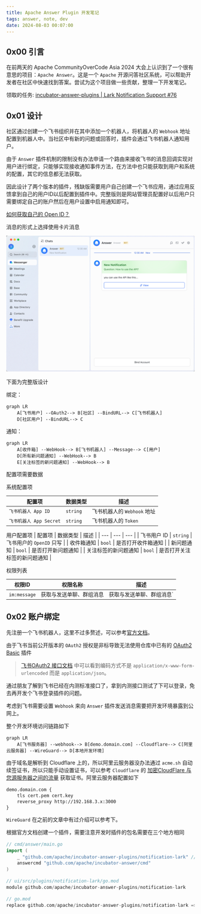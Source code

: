 ```yaml
---
title: Apache Answer Plugin 开发笔记
tags: answer, note, dev
date: 2024-08-03 00:07:00
---
```


## 0x00 引言

在前两天的 Apache CommunityOverCode Asia 2024 大会上认识到了一个很有意思的项目：`Apache Answer`。这是一个 `Apache` 开源问答社区系统，可以帮助开发者在社区中快速找到答案。尝试为这个项目做一些贡献，整理一下开发笔记。

领取的任务: [incubator-answer-plugins | Lark Notification Support #76](https://github.com/apache/incubator-answer-plugins/issues/76)

<!-- more -->

## 0x01 设计

社区通过创建一个飞书组织并在其中添加一个机器人，将机器人的 `Webhook` 地址配置到机器人中。当社区中有新的问题或回答时，插件会通过飞书机器人通知用户。

由于 `Answer` 插件机制的限制没有办法申请一个路由来接收飞书的消息回调实现对用户进行绑定，只能够实现接收通知事件方法，在方法中也只能获取到用户和系统的配置，其它的信息都无法获取。

因此设计了两个版本的插件，残缺版需要用户自己创建一个飞书应用，通过应用反馈拿到自己的用户ID以后配置到插件中。完整版则是网站管理员配置好以后用户只需要绑定自己的账户然后在用户设置中启用通知即可。

[如何获取自己的 Open ID？](https://open.feishu.cn/document/faq/trouble-shooting/how-to-obtain-openid#8100d875)

消息的形式上选择使用卡片消息

![card demo](./development-notes-for-apache-answer-plugin/card_demo.png)

下面为完整版设计

绑定：

```mermaid
graph LR
    A[飞书用户] --OAuth2--> B[社区] --BindURL--> C[飞书机器人]
    D[社区用户] --BindURL--> C
```

通知：

```mermaid
graph LR
    A[收件箱] --WebHook--> B[飞书机器人] --Message--> C[用户]
    D[所有新问题通知] --WebHook--> B
    E[关注标签的新问题通知] --WebHook--> B
```

配置项需要数据

系统配置项

| 配置项 | 数据类型 | 描述 |
| --- | --- | --- |
| `飞书机器人 App ID` | `string` | 飞书机器人的 `Webhook` 地址 |
| `飞书机器人 App Secret` | `string` | 飞书机器人的 `Token` |

用户配置项
| 配置项 | 数据类型 | 描述 |
| --- | --- | --- |
| 飞书用户 ID | `string` | 飞书用户的 `OpenID` 只写 |
| 收件箱通知 | `bool` | 是否打开收件箱通知 |
| 新问题通知 | `bool` | 是否打开新问题通知 |
| 关注标签的新问题通知 | `bool` | 是否打开关注标签的新问题通知 |

权限列表

| 权限ID | 权限名称 | 描述 |
| --- | --- | --- |
| `im:message` | 获取与发送单聊、群组消息 | 获取与发送单聊、群组消息` |

## 0x02 账户绑定

先注册一个飞书机器人，这里不过多赘述，可以参考[官方文档](https://open.feishu.cn/document/client-docs/bot-v3/bot-overview)。

由于飞书当前公开版本的 `OAuth2` 授权是非标导致无法使用仓库中已有的 [OAuth2 Basic](https://github.com/apache/incubator-answer-plugins/tree/main/connector-basic) 插件

> [飞书OAuth2 接口文档](https://open.feishu.cn/document/uAjLw4CM/ukTMukTMukTM/reference/authen-v1/oidc-access_token/create) 中可以看到编码方式不是 `application/x-www-form-urlencoded` 而是 `application/json`。

通过朋友了解到飞书已经在内测标准接口了，拿到内测接口测试了下可以登录，免去再开发个飞书登录插件的问题。

考虑到飞书需要设置 `Webhook` 来向 `Answer` 插件发送消息需要把开发环境暴露到公网上。

整个开发环境访问链路如下

```mermaid
graph LR
    A[飞书服务器] --webhook--> B[demo.domain.com] --Cloudflare--> C[阿里云服务器] --WireGuard--> D[本地开发环境]
```

由于域名是解析到 Cloudflare 上的，所以阿里云服务器没办法通过 `acme.sh` 自动续签证书，所以只能手动设置证书，可以参考 `Cloudflare` 的 [加密CloudFlare 与您源服务器之间的流量](https://developers.cloudflare.com/ssl/origin-configuration/origin-ca/) 获取证书。阿里云服务器配置如下

```caddyfile
demo.domain.com {
    tls cert.pem cert.key
    reverse_proxy http://192.168.3.x:3000
}
```

`WireGuard` 在之前的文章中有过介绍可以参考下。

根据官方文档创建一个插件，需要注意开发时插件的包名需要在三个地方相同

```go
// cmd/answer/main.go
import (
    _ "github.com/apache/incubator-answer-plugins/notification-lark" // 引入插件
    answercmd "github.com/apache/incubator-answer/cmd"
)
```

```go
// ui/src/plugins/notification-lark/go.mod
module github.com/apache/incubator-answer-plugins/notification-lark
```

```go
// go.mod
replace github.com/apache/incubator-answer-plugins/notification-lark => ./ui/src/plugins/notification-lark
```
